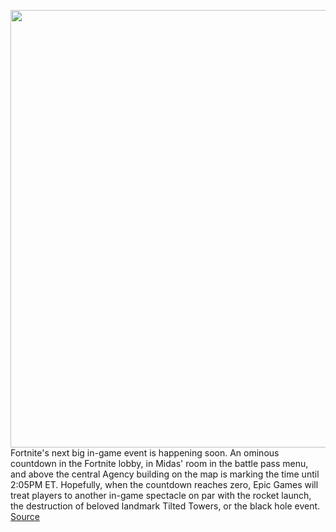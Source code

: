 <img src='https://cdn.vox-cdn.com/thumbor/4-aeNaGIr0_nqdvFMHSLhwijWqw=/0x0:1706x839/1200x800/filters:focal(717x284:989x556)/cdn.vox-cdn.com/uploads/chorus_image/image/66934830/Fortnite_chapter2s2_Surprise_1776x889_a38858fdcbd0be32a7a4e0e8510241ea4e19c5db.0.png' width='700px' /><br/>
Fortnite's next big in-game event is happening soon. An ominous countdown in the Fortnite lobby, in Midas' room in the battle pass menu, and above the central Agency building on the map is marking the time until 2:05PM ET. Hopefully, when the countdown reaches zero, Epic Games will treat players to another in-game spectacle on par with the rocket launch, the destruction of beloved landmark Tilted Towers, or the black hole event.
<a href='https://www.theverge.com/2020/6/15/21269817/fortnite-event-watch-live-stream-how-to-start-time-the-agency'> Source <a/>
